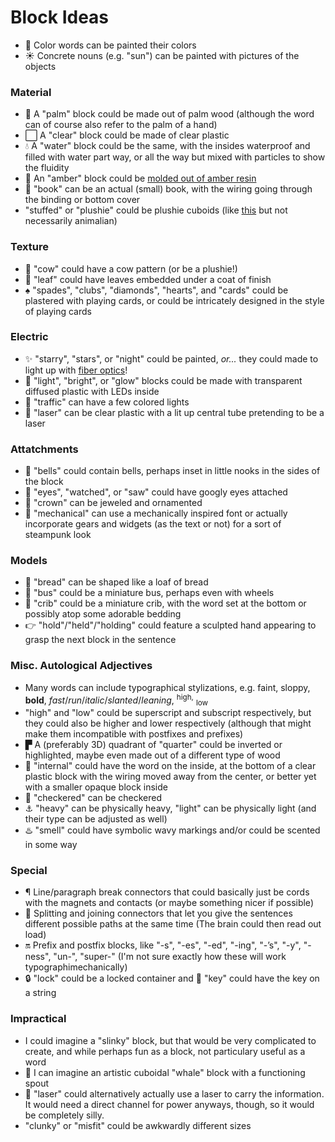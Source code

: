 
# Block Ideas

* :rainbow: Color words can be painted their colors
* :sunny: Concrete nouns (e.g. "sun") can be painted with pictures of the objects


### Material

* :palm_tree: A "palm" block could be made out of palm wood (although the word can of course also refer to the palm of a hand)
* :white_large_square: A "clear" block could be made of clear plastic
* :droplet: A "water" block could be the same, with the insides waterproof and filled with water part way, or all the way but mixed with particles to show the fluidity
* :large_orange_diamond: An "amber" block could be [molded out of amber resin][amber molding]
* :closed_book: "book" can be an actual (small) book, with the wiring going through the binding or bottom cover
* "stuffed" or "plushie" could be plushie cuboids (like [this][cuboid plushies] but not necessarily animalian)


### Texture

* :cow2: "cow" could have a cow pattern (or be a plushie!)
* :maple_leaf: "leaf" could have leaves embedded under a coat of finish
* :spades: "spades", "clubs", "diamonds", "hearts", and "cards" could be plastered with playing cards, or could be intricately designed in the style of playing cards


### Electric

* :sparkles: "starry", "stars", or "night" could be painted, *or...* they could made to light up with [fiber optics][]!
* :high_brightness: "light", "bright", or "glow" blocks could be made with transparent diffused plastic with LEDs inside
* :traffic_light: "traffic" can have a few colored lights
* :small_red_triangle: "laser" can be clear plastic with a lit up central tube pretending to be a laser


### Attatchments

* :bell: "bells" could contain bells, perhaps inset in little nooks in the sides of the block
* :eyes: "eyes", "watched", or "saw" could have googly eyes attached
* :crown: "crown" can be jeweled and ornamented
* :nut_and_bolt: "mechanical" can use a mechanically inspired font or actually incorporate gears and widgets (as the text or not) for a sort of steampunk look


### Models

* :bread: "bread" can be shaped like a loaf of bread
* :bus: "bus" could be a miniature bus, perhaps even with wheels
* :baby: "crib" could be a miniature crib, with the word set at the bottom or possibly atop some adorable bedding
* :point_right: "hold"/"held"/"holding" could feature a sculpted hand appearing to grasp the next block in the sentence


### Misc. Autological Adjectives

* Many words can include typographical stylizations, e.g. faint, sloppy, **bold**, *fast*/*run*/*italic*/*slanted*/*leaning*, <sup>high,</sup> <sub>low</sub>
* "high" and "low" could be superscript and subscript respectively, but they could also be higher and lower respectively (although that might make them incompatible with postfixes and prefixes)
* ▛ A (preferably 3D) quadrant of "quarter" could be inverted or highlighted, maybe even made out of a different type of wood
* :white_square_button: "internal" could have the word on the inside, at the bottom of a clear plastic block with the wiring moved away from the center, or better yet with a smaller opaque block inside
* :checkered_flag: "checkered" can be checkered
* :anchor: "heavy" can be physically heavy, "light" can be physically light (and their type can be adjusted as well)
* :hotsprings: "smell" could have symbolic wavy markings and/or could be scented in some way


### Special

* ¶ Line/paragraph break connectors that could basically just be cords with the magnets and contacts (or maybe something nicer if possible)
* :twisted_rightwards_arrows: Splitting and joining connectors that let you give the sentences different possible paths at the same time (The brain could then read out load)
* :on: Prefix and postfix blocks, like "-s", "-es", "-ed", "-ing", "-’s", "-y", "-ness", "un-", "super-" (I'm not sure exactly how these will work typographimechanically)
* :lock: "lock" could be a locked container and :key: "key" could have the key on a string


### Impractical

* I could imagine a "slinky" block, but that would be very complicated to create, and while perhaps fun as a block, not particulary useful as a word
* :whale: I can imagine an artistic cuboidal "whale" block with a functioning spout
* :small_red_triangle: "laser" could alternatively actually use a laser to carry the information. It would need a direct channel for power anyways, though, so it would be completely silly.
* "clunky" or "misfit" could be awkwardly different sizes


[amber molding]: http://www.resinobsession.com/resin-tutorials/amber-resin-tutorial
[fiber optics]:  http://www.instructables.com/id/Star-Map/
[cuboid plushies]: https://41.media.tumblr.com/6f159d0c5b6feb3828f7cc37b6cf8d26/tumblr_nig99w6JsS1rn4rymo1_500.jpg
